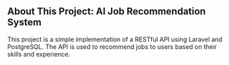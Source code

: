 ## About This Project: AI Job Recommendation System

This project is a simple implementation of a RESTful API using Laravel and PostgreSQL. The API is used to recommend jobs to users based on their skills and experience.

